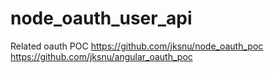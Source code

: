 # node_oauth_user_api
Related oauth POC
  https://github.com/jksnu/node_oauth_poc
  https://github.com/jksnu/angular_oauth_poc